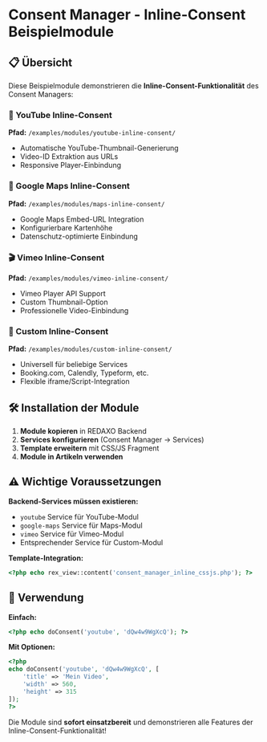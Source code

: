 # Consent Manager - Inline-Consent Beispielmodule

## 📋 Übersicht

Diese Beispielmodule demonstrieren die **Inline-Consent-Funktionalität** des Consent Managers:

### 🎥 YouTube Inline-Consent
**Pfad:** `/examples/modules/youtube-inline-consent/`
- Automatische YouTube-Thumbnail-Generierung
- Video-ID Extraktion aus URLs
- Responsive Player-Einbindung

### 📍 Google Maps Inline-Consent  
**Pfad:** `/examples/modules/maps-inline-consent/`
- Google Maps Embed-URL Integration
- Konfigurierbare Kartenhöhe
- Datenschutz-optimierte Einbindung

### 🎬 Vimeo Inline-Consent
**Pfad:** `/examples/modules/vimeo-inline-consent/`
- Vimeo Player API Support
- Custom Thumbnail-Option
- Professionelle Video-Einbindung

### 🔧 Custom Inline-Consent
**Pfad:** `/examples/modules/custom-inline-consent/`
- Universell für beliebige Services
- Booking.com, Calendly, Typeform, etc.
- Flexible iframe/Script-Integration

## 🛠️ Installation der Module

1. **Module kopieren** in REDAXO Backend
2. **Services konfigurieren** (Consent Manager → Services)
3. **Template erweitern** mit CSS/JS Fragment
4. **Module in Artikeln verwenden**

## ⚠️ Wichtige Voraussetzungen

**Backend-Services müssen existieren:**
- `youtube` Service für YouTube-Modul
- `google-maps` Service für Maps-Modul  
- `vimeo` Service für Vimeo-Modul
- Entsprechender Service für Custom-Modul

**Template-Integration:**
```php
<?php echo rex_view::content('consent_manager_inline_cssjs.php'); ?>
```

## 🎯 Verwendung

**Einfach:**
```php
<?php echo doConsent('youtube', 'dQw4w9WgXcQ'); ?>
```

**Mit Optionen:**
```php
<?php
echo doConsent('youtube', 'dQw4w9WgXcQ', [
    'title' => 'Mein Video',
    'width' => 560,
    'height' => 315
]);
?>
```

Die Module sind **sofort einsatzbereit** und demonstrieren alle Features der Inline-Consent-Funktionalität!